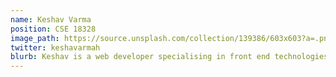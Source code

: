 ```yaml
---
name: Keshav Varma
position: CSE 18328
image_path: https://source.unsplash.com/collection/139386/603x603?a=.png
twitter: keshavarmah
blurb: Keshav is a web developer specialising in front end technologies like ReactJS. 
---
```

